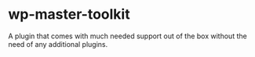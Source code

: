 # wp-master-toolkit
A plugin that comes with much needed support out of the box without the need of any additional plugins.
